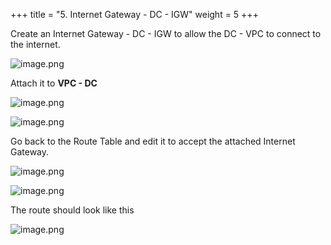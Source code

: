 +++
title = "5. Internet Gateway - DC - IGW"
weight = 5
+++


Create an Internet Gateway - DC - IGW to allow the DC - VPC to connect to the internet.


![image.png](/images/004-iv-setup-vpc-dc-resources/18-539421-image.png)


Attach it to **VPC - DC**


![image.png](/images/004-iv-setup-vpc-dc-resources/18-266228-image.png)


![image.png](/images/004-iv-setup-vpc-dc-resources/18-838800-image.png)


Go back to the Route Table and edit it to accept the attached Internet Gateway.


![image.png](/images/004-iv-setup-vpc-dc-resources/18-900095-image.png)


![image.png](/images/004-iv-setup-vpc-dc-resources/18-977679-image.png)


The route should look like this


![image.png](/images/004-iv-setup-vpc-dc-resources/18-974543-image.png)


